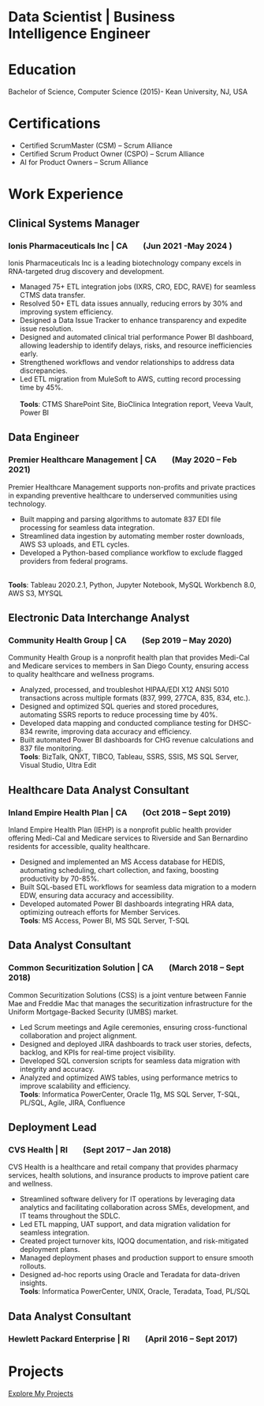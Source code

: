 # Data Scientist | Business Intelligence Engineer

# Education
Bachelor of Science, Computer Science (2015)- Kean University, NJ, USA

# Certifications
-	Certified ScrumMaster (CSM) – Scrum Alliance     
- Certified Scrum Product Owner (CSPO) – Scrum Alliance
-	AI for Product Owners – Scrum Alliance


# Work Experience
## Clinical Systems Manager
### Ionis Pharmaceuticals Inc | CA &nbsp;&nbsp;&nbsp;&nbsp;&nbsp;&nbsp; (Jun 2021 -May 2024 )
Ionis Pharmaceuticals Inc is a leading biotechnology company excels in RNA-targeted drug discovery and development.
- Managed 75+ ETL integration jobs (IXRS, CRO, EDC, RAVE) for seamless CTMS data transfer.
-	Resolved 50+ ETL data issues annually, reducing errors by 30% and improving system efficiency.
-	Designed a Data Issue Tracker to enhance transparency and expedite issue resolution.
-	Designed and automated clinical trial performance Power BI dashboard, allowing leadership to identify delays, risks, and resource inefficiencies early.
-	Strengthened workflows and vendor relationships to address data discrepancies.
-	Led ETL migration from MuleSoft to AWS, cutting record processing time by 45%.  
<br>**Tools**: CTMS SharePoint Site, BioClinica Integration report, Veeva Vault, Power BI <br>

## Data Engineer
### Premier Healthcare Management | CA &nbsp;&nbsp;&nbsp;&nbsp;&nbsp;&nbsp;	(May 2020 – Feb 2021)
Premier Healthcare Management supports non-profits and private practices in expanding preventive healthcare to underserved communities using technology.
-	Built mapping and parsing algorithms to automate 837 EDI file processing for seamless data integration.
-	Streamlined data ingestion by automating member roster downloads, AWS S3 uploads, and ETL cycles.
-	Developed a Python-based compliance workflow to exclude flagged providers from federal programs.

<br>**Tools**: Tableau 2020.2.1, Python, Jupyter Notebook, MySQL Workbench 8.0, AWS S3, MYSQL <br>

## Electronic Data Interchange Analyst
### Community Health Group | CA	&nbsp;&nbsp;&nbsp;&nbsp;&nbsp;&nbsp; (Sep 2019 – May 2020)
Community Health Group is a nonprofit health plan that provides Medi-Cal and Medicare services to members in San Diego County, ensuring access to quality healthcare and wellness programs.
-	Analyzed, processed, and troubleshot HIPAA/EDI X12 ANSI 5010 transactions across multiple formats (837, 999, 277CA, 835, 834, etc.).
-	Designed and optimized SQL queries and stored procedures, automating SSRS reports to reduce processing time by 40%.
-	Developed data mapping and conducted compliance testing for DHSC-834 rewrite, improving data accuracy and efficiency.
-	Built automated Power BI dashboards for CHG revenue calculations and 837 file monitoring.
<br>**Tools**: BizTalk, QNXT, TIBCO, Tableau, SSRS, SSIS, MS SQL Server, Visual Studio, Ultra Edit <br>

## Healthcare Data Analyst Consultant
### Inland Empire Health Plan | CA &nbsp;&nbsp;&nbsp;&nbsp;&nbsp;&nbsp; (Oct 2018 – Sept 2019)
Inland Empire Health Plan (IEHP) is a nonprofit public health provider offering Medi-Cal and Medicare services to Riverside and San Bernardino residents for accessible, quality healthcare. 
-	Designed and implemented an MS Access database for HEDIS, automating scheduling, chart collection, and faxing, boosting productivity by 70-85%.
-	Built SQL-based ETL workflows for seamless data migration to a modern EDW, ensuring data accuracy and accessibility.
-	Developed automated Power BI dashboards integrating HRA data, optimizing outreach efforts for Member Services.
<br>**Tools**: MS Access, Power BI, MS SQL Server, T-SQL <br> 

## Data Analyst Consultant 
### Common Securitization Solution | CA	&nbsp;&nbsp;&nbsp;&nbsp;&nbsp;&nbsp; (March 2018 – Sept 2018)
Common Securitization Solutions (CSS) is a joint venture between Fannie Mae and Freddie Mac that manages the securitization infrastructure for the Uniform Mortgage-Backed Security (UMBS) market.
-	Led Scrum meetings and Agile ceremonies, ensuring cross-functional collaboration and project alignment.
-	Designed and deployed JIRA dashboards to track user stories, defects, backlog, and KPIs for real-time project visibility.
-	Developed SQL conversion scripts for seamless data migration with integrity and accuracy.
-	Analyzed and optimized AWS tables, using performance metrics to improve scalability and efficiency.
<br>**Tools**: Informatica PowerCenter, Oracle 11g, MS SQL Server, T-SQL, PL/SQL, Agile, JIRA, Confluence <br>

## Deployment Lead 
### CVS Health | RI &nbsp;&nbsp;&nbsp;&nbsp;&nbsp;&nbsp; (Sept 2017 – Jan 2018)
CVS Health is a healthcare and retail company that provides pharmacy services, health solutions, and insurance products to improve patient care and wellness.
-	Streamlined software delivery for IT operations by leveraging data analytics and facilitating collaboration across SMEs, development, and IT teams throughout the SDLC.
-	Led ETL mapping, UAT support, and data migration validation for seamless integration.
-	Created project turnover kits, IQOQ documentation, and risk-mitigated deployment plans.
-	Managed deployment phases and production support to ensure smooth rollouts.
-	Designed ad-hoc reports using Oracle and Teradata for data-driven insights.
<br>**Tools**: Informatica PowerCenter, UNIX, Oracle, Teradata, Toad, PL/SQL <br>

## Data Analyst Consultant
### Hewlett Packard Enterprise | RI &nbsp;&nbsp;&nbsp;&nbsp;&nbsp;&nbsp;	(April 2016 – Sept 2017)



# Projects
[Explore My Projects](./Python_Projects/)
